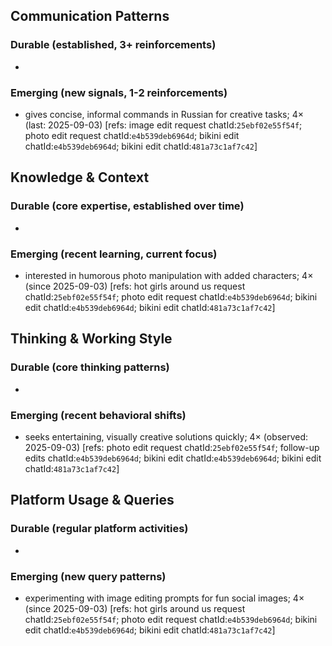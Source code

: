 ## Communication Patterns
### Durable (established, 3+ reinforcements)
-

### Emerging (new signals, 1-2 reinforcements)
- gives concise, informal commands in Russian for creative tasks; 4× (last: 2025-09-03) [refs: image edit request chatId:`25ebf02e55f54f`; photo edit request chatId:`e4b539deb6964d`; bikini edit chatId:`e4b539deb6964d`; bikini edit chatId:`481a73c1af7c42`]

## Knowledge & Context
### Durable (core expertise, established over time)
-

### Emerging (recent learning, current focus)
- interested in humorous photo manipulation with added characters; 4× (since 2025-09-03) [refs: hot girls around us request chatId:`25ebf02e55f54f`; photo edit request chatId:`e4b539deb6964d`; bikini edit chatId:`e4b539deb6964d`; bikini edit chatId:`481a73c1af7c42`]

## Thinking & Working Style
### Durable (core thinking patterns)
-

### Emerging (recent behavioral shifts)
- seeks entertaining, visually creative solutions quickly; 4× (observed: 2025-09-03) [refs: photo edit request chatId:`25ebf02e55f54f`; follow-up edits chatId:`e4b539deb6964d`; bikini edit chatId:`e4b539deb6964d`; bikini edit chatId:`481a73c1af7c42`]

## Platform Usage & Queries
### Durable (regular platform activities)
-

### Emerging (new query patterns)
- experimenting with image editing prompts for fun social images; 4× (since 2025-09-03) [refs: hot girls around us request chatId:`25ebf02e55f54f`; photo edit request chatId:`e4b539deb6964d`; bikini edit chatId:`e4b539deb6964d`; bikini edit chatId:`481a73c1af7c42`]